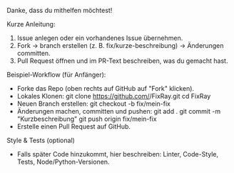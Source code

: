 Danke, dass du mithelfen möchtest!

Kurze Anleitung:
1. Issue anlegen oder ein vorhandenes Issue übernehmen.
2. Fork → branch erstellen (z. B. fix/kurze-beschreibung) → Änderungen committen.
3. Pull Request öffnen und im PR-Text beschreiben, was du gemacht hast.

Beispiel-Workflow (für Anfänger):
- Forke das Repo (oben rechts auf GitHub auf "Fork" klicken).
- Lokales Klonen:
  git clone https://github.com/<dein-benutzername>/FixRay.git
  cd FixRay
- Neuen Branch erstellen:
  git checkout -b fix/mein-fix
- Änderungen machen, committen und pushen:
  git add .
  git commit -m "Kurzbeschreibung"
  git push origin fix/mein-fix
- Erstelle einen Pull Request auf GitHub.

Style & Tests (optional)
- Falls später Code hinzukommt, hier beschreiben: Linter, Code-Style, Tests, Node/Python-Versionen.